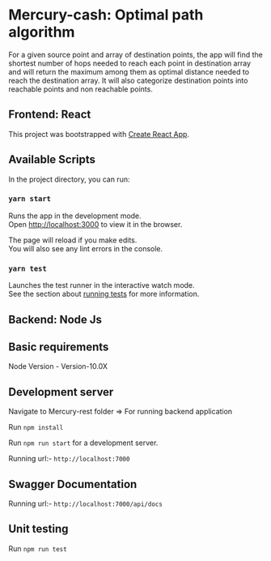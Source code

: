 # Mercury-cash: Optimal path algorithm

For a given source point and array of destination points, the app will find the shortest number of hops needed to reach each point in destination array and will return the maximum among them as optimal distance needed to reach the destination array. It will also categorize destination points into reachable points and non reachable points.

## Frontend: React

This project was bootstrapped with [Create React App](https://github.com/facebook/create-react-app).

## Available Scripts

In the project directory, you can run:

### `yarn start`

Runs the app in the development mode.<br />
Open [http://localhost:3000](http://localhost:3000) to view it in the browser.

The page will reload if you make edits.<br />
You will also see any lint errors in the console.

### `yarn test`

Launches the test runner in the interactive watch mode.<br />
See the section about [running tests](https://facebook.github.io/create-react-app/docs/running-tests) for more information.


## Backend: Node Js

## Basic requirements

Node Version - Version-10.0X

## Development server

Navigate to Mercury-rest folder =>  For running backend application

Run `npm install`

Run `npm run start` for a development server.

Running url:- `http://localhost:7000`

## Swagger Documentation

Running url:- `http://localhost:7000/api/docs`

## Unit testing

Run `npm run test`

